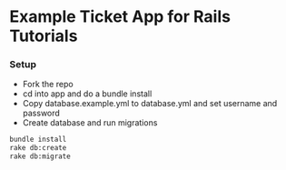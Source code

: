 # Example Ticket App for Rails Tutorials

### Setup

- Fork the repo
- cd into app and do a bundle install
- Copy database.example.yml to database.yml and set username and password
- Create database and run migrations

```bash
bundle install
rake db:create
rake db:migrate
```

